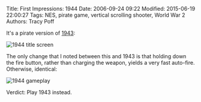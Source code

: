 Title: First Impressions: 1944
Date: 2006-09-24 09:22
Modified: 2015-06-19 22:00:27
Tags: NES, pirate game, vertical scrolling shooter, World War 2
Authors: Tracy Poff

It's a pirate version of [1943][1]:


![1944 title screen]({filename}../images/1944_01.png)

The only change that I noted between this and 1943 is that holding down the fire button, rather than charging the weapon, yields a very fast auto-fire. Otherwise, identical:

![1944 gameplay]({filename}../images/1944_08.png)

Verdict: Play 1943 instead.

[1]: {filename}1943-the-battle-of-midway.md
